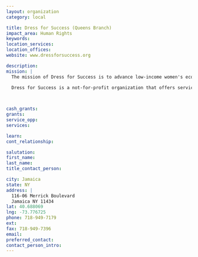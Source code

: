 ```yaml
---
layout: organization
category: local

title: Dress for Success (Queens Branch)
impact_area: Human Rights
keywords: 
location_services: 
location_offices: 
website: www.dressforsuccess.org

description: 
mission: |
  The mission of Dress for Success is to advance low-income women's economic and social development and to encourage self-sufficiency through career development and employment retention. Dress for Success responds to the needs of our communities by providing programs that help economically disadvantaged women acquire jobs, retain their new positions and succeed in the mainstream workplace.

  Dress for Success is a not-for-profit organization that offers services to help our clients enter the workforce and stay employed. Each Dress for Success client receives one suit when she has a job interview and a week's worth of separates when she gets the job. The Dress for Success Professional Women's Group <pwg.asp> program then provides ongoing support to help the client build a successful career.

  

cash_grants: 
grants: 
service_opp: 
services: 

learn: 
cont_relationship: 

salutation: 
first_name: 
last_name: 
title_contact_person: 

city: Jamaica
state: NY
address: |
  116-06 Merrick Boulevard  
  Jamaica NY 11434
lat: 40.688069
lng: -73.776725
phone: 718-949-7179
ext: 
fax: 718-949-7396
email: 
preferred_contact: 
contact_person_intro: 
---
```

